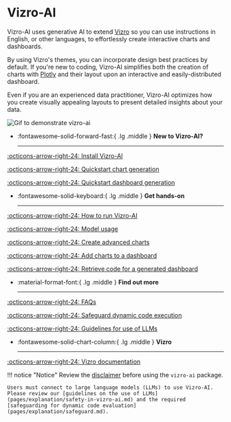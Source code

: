 # Vizro-AI

Vizro-AI uses generative AI to extend [Vizro](https://vizro.readthedocs.io) so you can use instructions in English, or other languages, to effortlessly create interactive charts and dashboards.

By using Vizro's themes, you can incorporate design best practices by default. If you're new to coding, Vizro-AI simplifies both the creation of charts with [Plotly](https://plotly.com/python/) and their layout upon an interactive and easily-distributed dashboard.

Even if you are an experienced data practitioner, Vizro-AI optimizes how you create visually appealing layouts to present detailed insights about your data.

<img src=".//assets/readme/readme_animation.gif" alt="Gif to demonstrate vizro-ai">

<div class="grid cards" markdown>

- :fontawesome-solid-forward-fast:{ .lg .middle } __New to Vizro-AI?__

    ---

[:octicons-arrow-right-24: Install Vizro-AI](pages/user-guides/install.md) </br> 


[:octicons-arrow-right-24: Quickstart chart generation](pages/tutorials/quickstart.md) </br> 


[:octicons-arrow-right-24: Quickstart dashboard generation](pages/tutorials/quickstart-dashboard.md) </br>

- :fontawesome-solid-keyboard:{ .lg .middle } __Get hands-on__

    ---

[:octicons-arrow-right-24: How to run Vizro-AI](pages/user-guides/run-vizro-ai.md)</br>
    
    
[:octicons-arrow-right-24: Model usage](pages/user-guides/customize-vizro-ai.md)</br>


[:octicons-arrow-right-24: Create advanced charts](pages/user-guides/create-advanced-charts.md)</br>


[:octicons-arrow-right-24: Add charts to a dashboard](pages/user-guides/add-generated-chart-usecase.md)</br>


[:octicons-arrow-right-24: Retrieve code for a generated dashboard](pages/user-guides/run-vizro-ai-dashboard.md)

- :material-format-font:{ .lg .middle } __Find out more__

    ---

[:octicons-arrow-right-24: FAQs](pages/explanation/faq.md) </br>


[:octicons-arrow-right-24: Safeguard dynamic code execution](pages/explanation/safeguard.md) </br>


[:octicons-arrow-right-24: Guidelines for use of LLMs](pages/explanation/safety-in-vizro-ai.md)

- :fontawesome-solid-chart-column:{ .lg .middle } __Vizro__

    ---

[:octicons-arrow-right-24: Vizro documentation](https://vizro.readthedocs.io/)

</div>

!!! notice "Notice"
    Review the [disclaimer](pages/explanation/disclaimer.md) before using the `vizro-ai` package.

    Users must connect to large language models (LLMs) to use Vizro-AI. Please review our [guidelines on the use of LLMs](pages/explanation/safety-in-vizro-ai.md) and the required [safeguarding for dynamic code evaluation](pages/explanation/safeguard.md).
